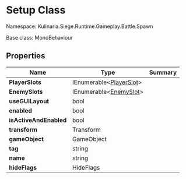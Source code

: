# Setup Class

Namespace: Kulinaria.Siege.Runtime.Gameplay.Battle.Spawn

Base class: MonoBehaviour


## Properties

| Name | Type                                       | Summary |
|---|--------------------------------------------|---|
| **PlayerSlots** | IEnumerable\<[PlayerSlot](PlayerSlot.md)\> |  |
| **EnemySlots** | IEnumerable\<[EnemySlot](EnemySlot.md)\>   |  |
| **useGUILayout** | bool                                       |  |
| **enabled** | bool                                       |  |
| **isActiveAndEnabled** | bool                                       |  |
| **transform** | Transform                                  |  |
| **gameObject** | GameObject                                 |  |
| **tag** | string                                     |  |
| **name** | string                                     |  |
| **hideFlags** | HideFlags                                  |  |
